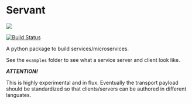 # Servant

[![](https://ci.solanolabs.com:443/brianz/servant/badges/146458.png?badge_token=147011ef34ede2bd93439161171bb854b34f276e)](https://ci.solanolabs.com:443/brianz/servant/suites/146458)

[![Build Status](https://travis-ci.org/brianz/servant.svg?branch=master)](https://travis-ci.org/brianz/servant)

A python package to build services/microservices.

See the `examples` folder to see what a service server and client look like.
 
**_ATTENTION!_**

This is highly experimental and in flux. Eventually the transport payload
should be standardized so that clients/servers can be authored in different
languates.
